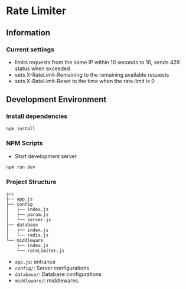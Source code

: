 # Rate Limiter

## Information

### Current settings

* limits requests from the same IP within 10 seconds to 10, sends 429 status when exceeded
* sets X-RateLimit-Remaining to the remaining available requests
* sets X-RateLimit-Reset to the time when the rate limit is 0

## Development Environment

### Install dependencies

```
npm install
```

### NPM Scripts

* Start development server

```
npm run dev
```

### Project Structure

```
src
├── app.js
├── config
│   ├── index.js
│   ├── param.js
│   └── server.js
├── database
│   ├── index.js
│   └── redis.js
└── middleware
    ├── index.js
    └── rateLimiter.js
```

* `app.js`: entrance
* `config/`: Server configurations
* `database/`: Database configurations
* `middleware/`: middlewares.
